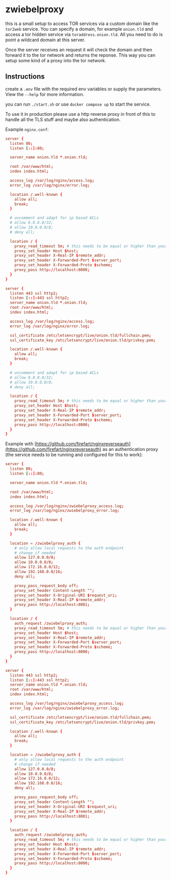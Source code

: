 # zwiebelproxy

this is a small setup to access TOR services via a custom domain like the `tor2web` service. You can specify a domain, for example `onion.tld` and access a tor hidden service via `toraddress.onion.tld`. All you need to do is point a wildcard domain at this server.

Once the server receives an request it will check the domain and then forward it to the tor network and returns the reponse. This way you can setup some kind of a proxy into the tor network.

## Instructions

create a `.env` file with the required env variables or supply the parameters. View the `--help` for more information.

you can run `./start.sh` or use `docker compose up` to start the service.

To use it in production please use a http reverse proxy in front of this to handle all the TLS stuff and maybe also authentication.

Example `nginx.conf`:

```conf
server {
  listen 80;
  listen [::]:80;

  server_name onion.tld *.onion.tld;

  root /var/www/html;
  index index.html;

  access_log /var/log/nginx/access.log;
  error_log /var/log/nginx/error.log;

  location /.well-known {
    allow all;
    break;
  }

  # uncomment and adapt for ip based ACLs
  # allow 8.8.8.8/32;
  # allow 10.0.0.0/8;
  # deny all;

  location / {
    proxy_read_timeout 5m; # this needs to be equal or higher than your configured timeout
    proxy_set_header Host $host;
    proxy_set_header X-Real-IP $remote_addr;
    proxy_set_header X-Forwarded-Port $server_port;
    proxy_set_header X-Forwarded-Proto $scheme;
    proxy_pass http://localhost:8000;
  }
}

server {
  listen 443 ssl http2;
  listen [::]:443 ssl http2;
  server_name onion.tld *.onion.tld;
  root /var/www/html;
  index index.html;

  access_log /var/log/nginx/access.log;
  error_log /var/log/nginx/error.log;

  ssl_certificate /etc/letsencrypt/live/onion.tld/fullchain.pem;
  ssl_certificate_key /etc/letsencrypt/live/onion.tld/privkey.pem;

  location /.well-known {
    allow all;
    break;
  }

  # uncomment and adapt for ip based ACLs
  # allow 8.8.8.8/32;
  # allow 10.0.0.0/8;
  # deny all;

  location / {
    proxy_read_timeout 5m; # this needs to be equal or higher than your configured timeout
    proxy_set_header Host $host;
    proxy_set_header X-Real-IP $remote_addr;
    proxy_set_header X-Forwarded-Port $server_port;
    proxy_set_header X-Forwarded-Proto $scheme;
    proxy_pass http://localhost:8000;
  }
}
```

Example with [https://github.com/firefart/nginxreverseauth](https://github.com/firefart/nginxreverseauth) as an authentication proxy (the service needs to be running and configured for this to work):

```conf
server {
  listen 80;
  listen [::]:80;

  server_name onion.tld *.onion.tld;

  root /var/www/html;
  index index.html;

  access_log /var/log/nginx/zwiebelproxy_access.log;
  error_log /var/log/nginx/zwiebelproxy_error.log;

  location /.well-known {
    allow all;
    break;
  }

  location = /zwiebelproxy_auth {
    # only allow local requests to the auth endpoint
    # change if needed
    allow 127.0.0.0/8;
    allow 10.0.0.0/8;
    allow 172.16.0.0/12;
    allow 192.168.0.0/16;
    deny all;

    proxy_pass_request_body off;
    proxy_set_header Content-Length "";
    proxy_set_header X-Original-URI $request_uri;
    proxy_set_header X-Real-IP $remote_addr;
    proxy_pass http://localhost:8081;
  }

  location / {
    auth_request /zwiebelproxy_auth;
    proxy_read_timeout 5m; # this needs to be equal or higher than your configured timeout
    proxy_set_header Host $host;
    proxy_set_header X-Real-IP $remote_addr;
    proxy_set_header X-Forwarded-Port $server_port;
    proxy_set_header X-Forwarded-Proto $scheme;
    proxy_pass http://localhost:8000;
  }
}

server {
  listen 443 ssl http2;
  listen [::]:443 ssl http2;
  server_name onion.tld *.onion.tld;
  root /var/www/html;
  index index.html;

  access_log /var/log/nginx/zwiebelproxy_access.log;
  error_log /var/log/nginx/zwiebelproxy_error.log;

  ssl_certificate /etc/letsencrypt/live/onion.tld/fullchain.pem;
  ssl_certificate_key /etc/letsencrypt/live/onion.tld/privkey.pem;

  location /.well-known {
    allow all;
    break;
  }

  location = /zwiebelproxy_auth {
    # only allow local requests to the auth endpoint
    # change if needed
    allow 127.0.0.0/8;
    allow 10.0.0.0/8;
    allow 172.16.0.0/12;
    allow 192.168.0.0/16;
    deny all;

    proxy_pass_request_body off;
    proxy_set_header Content-Length "";
    proxy_set_header X-Original-URI $request_uri;
    proxy_set_header X-Real-IP $remote_addr;
    proxy_pass http://localhost:8081;
  }

  location / {
    auth_request /zwiebelproxy_auth;
    proxy_read_timeout 5m; # this needs to be equal or higher than your configured timeout
    proxy_set_header Host $host;
    proxy_set_header X-Real-IP $remote_addr;
    proxy_set_header X-Forwarded-Port $server_port;
    proxy_set_header X-Forwarded-Proto $scheme;
    proxy_pass http://localhost:8000;
  }
}
```
